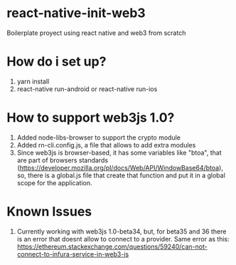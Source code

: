 # react-native-init-web3
Boilerplate proyect using react native and web3 from scratch

# How do i set up?

1. yarn install
2. react-native run-android or react-native run-ios 

# How to support web3js 1.0?

1. Added node-libs-browser to support the crypto module
2. Added rn-cli.config.js, a file that allows to add extra modules
3. Since web3js is browser-based, it has some variables like "btoa", that are part of browsers standards (https://developer.mozilla.org/pl/docs/Web/API/WindowBase64/btoa), so, there is a global.js file that create that function and put it in a global scope for the application.

# Known Issues

1. Currently working with web3js 1.0-beta34, but, for beta35 and 36 there is an error that doesnt allow to connect to a provider. 
Same error as this: https://ethereum.stackexchange.com/questions/59240/can-not-connect-to-infura-service-in-web3-js

